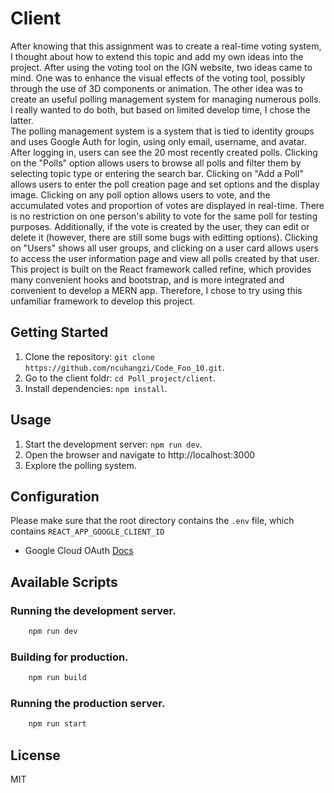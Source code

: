 # Client   
After knowing that this assignment was to create a real-time voting system, I thought about how to extend this topic and add my own ideas into the project. After using the voting tool on the IGN website, two ideas came to mind. One was to enhance the visual effects of the voting tool, possibly through the use of 3D components or animation. The other idea was to create an useful polling management system for managing numerous polls. I really wanted to do both, but based on limited develop time, I chose the latter.    
The polling management system is a system that is tied to identity groups and uses Google Auth for login, using only email, username, and avatar. After logging in, users can see the 20 most recently created polls. Clicking on the "Polls" option allows users to browse all polls and filter them by selecting topic type or entering the search bar. Clicking on "Add a Poll" allows users to enter the poll creation page and set options and the display image. Clicking on any poll option allows users to vote, and the accumulated votes and proportion of votes are displayed in real-time. There is no restriction on one person's ability to vote for the same poll for testing purposes. Additionally, if the vote is created by the user, they can edit or delete it (however, there are still some bugs with editting options). Clicking on "Users" shows all user groups, and clicking on a user card allows users to access the user information page and view all polls created by that user.   
This project is built on the React framework called refine, which provides many convenient hooks and bootstrap, and is more integrated and convenient to develop a MERN app. Therefore, I chose to try using this unfamiliar framework to develop this project.
    
## Getting Started   

1. Clone the repository: `git clone https://github.com/ncuhangzi/Code_Foo_10.git`.
2. Go to the client foldr: `cd Poll_project/client`.   
3. Install dependencies: `npm install`.   

## Usage
1. Start the development server: `npm run dev`.
2. Open the browser and navigate to http://localhost:3000
3. Explore the polling system.

## Configuration   
Please make sure that the root directory contains the `.env` file, which contains `REACT_APP_GOOGLE_CLIENT_ID`   

- Google Cloud OAuth [Docs](https://developers.google.com/identity/protocols/oauth2?hl=en)   
   
## Available Scripts

### Running the development server.

```bash
    npm run dev
```

### Building for production.

```bash
    npm run build
```

### Running the production server.

```bash
    npm run start
```

## License

MIT

